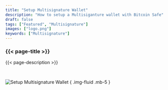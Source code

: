 ```yaml
---
title: "Setup Multisignature Wallet"
description: "How to setup a Multisiganture wallet with Bitcoin Safe"
draft: false
tags: ["Featured", "Multisignature"]
images: ["logo.png"]
keywords: ["Multisignature"]
---
```


### {{< page-title >}} 
{{< page-description >}} 

<br>



![Setup Multisignature Wallet](https://raw.githubusercontent.com/andreasgriffin/bitcoin-safe/refs/heads/main/docs/multisig-setup.gif)
{ .img-fluid .mb-5 }
